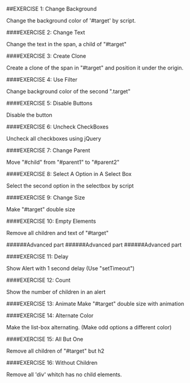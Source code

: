##EXERCISE 1: Change Background

Change the background color of '#target' by script.

####EXERCISE 2: Change Text

Change the text in the span, a child of "#target"

####EXERCISE 3: Create Clone

Create a clone of the span in "#target" and position it under the origin.

####EXERCISE 4: Use Filter

Change background color of the second ".target"

####EXERCISE 5: Disable Buttons

Disable the button

####EXERCISE 6: Uncheck CheckBoxes

Uncheck all checkboxes using jQuery

####EXERCISE 7: Change Parent

Move "#child" from "#parent1" to "#parent2"

####EXERCISE 8: Select A Option in A Select Box

Select the second option in the selectbox by script

####EXERCISE 9: Change Size

Make "#target" double size

####EXERCISE 10: Empty Elements

Remove all children and text of "#target"

######Advanced part
######Advanced part
######Advanced part

####EXERCISE 11: Delay

Show Alert with 1 second delay (Use "setTimeout")

####EXERCISE 12: Count

Show the number of children in an alert

####EXERCISE 13: Animate
Make "#target" double size with animation

####EXERCISE 14: Alternate Color

Make the list-box alternating. (Make odd options a different color)

####EXERCISE 15: All But One

Remove all children of "#target" but h2

####EXERCISE 16: Without Children

Remove all 'div' whitch has no child elements.

